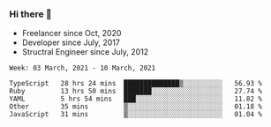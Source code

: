### Hi there 👋

- Freelancer since Oct, 2020
- Developer since July, 2017
- Structral Engineer since July, 2012

<!--START_SECTION:waka-->
```text
Week: 03 March, 2021 - 10 March, 2021

TypeScript   28 hrs 24 mins  ██████████████▒░░░░░░░░░░   56.93 % 
Ruby         13 hrs 50 mins  ███████░░░░░░░░░░░░░░░░░░   27.74 % 
YAML         5 hrs 54 mins   ███░░░░░░░░░░░░░░░░░░░░░░   11.82 % 
Other        35 mins         ▒░░░░░░░░░░░░░░░░░░░░░░░░   01.18 % 
JavaScript   31 mins         ▒░░░░░░░░░░░░░░░░░░░░░░░░   01.04 % 
```
<!--END_SECTION:waka-->
